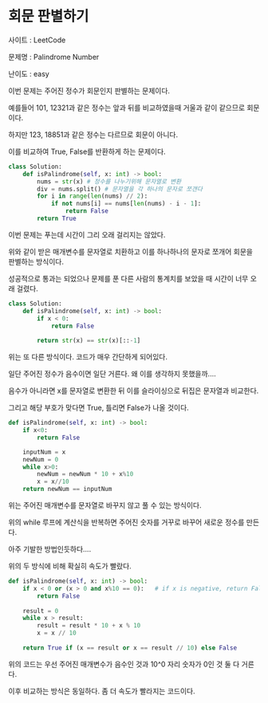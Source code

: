 # 회문 판별하기

사이트 : LeetCode

문제명 : Palindrome Number

난이도 : easy

이번 문제는 주어진 정수가 회문인지 판별하는 문제이다.

예를들어 101, 12321과 같은 정수는 앞과 뒤를 비교하였을때 거울과 같이 같으므로 회문이다.

하지만 123, 18851과 같은 정수는 다르므로 회문이 아니다.

이를 비교하여 True, False를 반환하게 하는 문제이다.

```python
class Solution:
    def isPalindrome(self, x: int) -> bool:
        nums = str(x) # 정수를 나누기위해 문자열로 변환
        div = nums.split() # 문자열을 각 하나의 문자로 쪼갠다
        for i in range(len(nums) // 2):
            if not nums[i] == nums[len(nums) - i - 1]:
                return False
        return True
```

이번 문제는 푸는데 시간이 그리 오래 걸리지는 않았다.

위와 같이 받은 매개변수를 문자열로 치환하고 이를 하나하나의 문자로 쪼개어 회문을 판별하는 방식이다.

성공적으로 통과는 되었으나 문제를 푼 다른 사람의 통계치를 보았을 때 시간이 너무 오래 걸렸다.

```python
class Solution:
    def isPalindrome(self, x: int) -> bool:
        if x < 0:
            return False
        
        return str(x) == str(x)[::-1]
```

위는 또 다른 방식이다. 코드가 매우 간단하게 되어있다.

일단 주어진 정수가 음수이면 일단 거른다. 왜 이를 생각하지 못했을까....

음수가 아니라면 x를 문자열로 변환한 뒤 이를 슬라이싱으로 뒤집은 문자열과 비교한다.

그리고 해당 부호가 맞다면 True, 틀리면 False가 나올 것이다.

```python
def isPalindrome(self, x: int) -> bool:
	if x<0:
		return False

	inputNum = x
	newNum = 0
	while x>0:
		newNum = newNum * 10 + x%10
		x = x//10
	return newNum == inputNum
```

위는 주어진 매개변수를 문자열로 바꾸지 않고 풀 수 있는 방식이다.

위의 while 루프에 계산식을 반복하면 주어진 숫자를 거꾸로 바꾸어 새로운 정수를 만든다.

아주 기발한 방법인듯하다....

위의 두 방식에 비해 확실히 속도가 빨랐다.

```python
def isPalindrome(self, x: int) -> bool:
	if x < 0 or (x > 0 and x%10 == 0):   # if x is negative, return False. if x is positive and last digit is 0, that also cannot form a palindrome, return False.
		return False
	
	result = 0
	while x > result:
		result = result * 10 + x % 10
		x = x // 10
		
	return True if (x == result or x == result // 10) else False
```

위의 코드는 우선 주어진 매개변수가 음수인 것과 10^0 자리 숫자가 0인 것 둘 다 거른다.

이후 비교하는 방식은 동일하다. 좀 더 속도가 빨라지는 코드이다.
